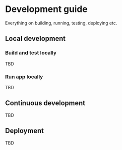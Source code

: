 # Development guide

Everything on building, running, testing, deploying etc.

## Local development
### Build and test locally
TBD

### Run app locally
TBD

## Continuous development
TBD

## Deployment

TBD